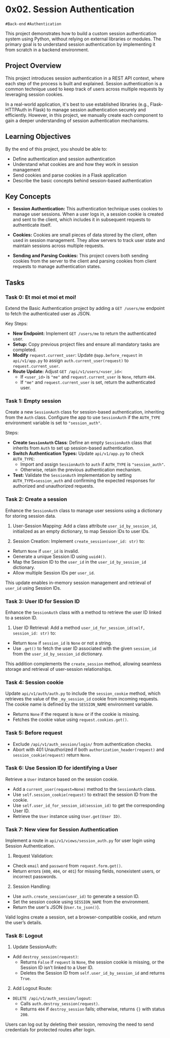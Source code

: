 # 0x02. Session Authentication
`#Back-end` `#Authentication`

This project demonstrates how to build a custom session authentication system using Python, without relying on external libraries or modules. The primary goal is to understand session authentication by implementing it from scratch in a backend environment.

## Project Overview

This project introduces session authentication in a REST API context, where each step of the process is built and explained. Session authentication is a common technique used to keep track of users across multiple requests by leveraging session cookies.

In a real-world application, it's best to use established libraries (e.g., Flask-HTTPAuth in Flask) to manage session authentication securely and efficiently. However, in this project, we manually create each component to gain a deeper understanding of session authentication mechanisms.

## Learning Objectives

By the end of this project, you should be able to:

- Define authentication and session authentication
- Understand what cookies are and how they work in session management
- Send cookies and parse cookies in a Flask application
- Describe the basic concepts behind session-based authentication

## Key Concepts

- **Session Authentication:** This authentication technique uses cookies to manage user sessions. When a user logs in, a session cookie is created and sent to the client, which includes it in subsequent requests to authenticate itself.

- **Cookies:** Cookies are small pieces of data stored by the client, often used in session management. They allow servers to track user state and maintain sessions across multiple requests.

- **Sending and Parsing Cookies:** This project covers both sending cookies from the server to the client and parsing cookies from client requests to manage authentication states.

## Tasks

### Task 0: Et moi et moi et moi!

Extend the Basic Authentication project by adding a `GET /users/me` endpoint to fetch the authenticated user as JSON.

Key Steps:

- **New Endpoint:** Implement `GET /users/me` to return the authenticated user.
- **Setup:** Copy previous project files and ensure all mandatory tasks are completed.
- **Modify** `request.current_user`: Update `@app.before_request` in `api/v1/app.py` to assign `auth.current_user(request)` to `request.current_user`.
- **Route Update:** Adjust `GET /api/v1/users/<user_id>`:
    - If `<user_id>` is `"me"` and `request.current_user` is `None`, return `404`.
    - If `"me"` and `request.current_user` is set, return the authenticated user.

### Task 1: Empty session

Create a new `SessionAuth` class for session-based authentication, inheriting from the `Auth` class. Configure the app to use `SessionAuth` if the `AUTH_TYPE` environment variable is set to `"session_auth"`.

Steps:

- **Create `SessionAuth` Class**: Define an empty `SessionAuth` class that inherits from `Auth` to set up session-based authentication.
- **Switch Authentication Types:** Update `api/v1/app.py` to check `AUTH_TYPE`:
    - Import and assign `SessionAuth` to `auth` if `AUTH_TYPE` is `"session_auth"`.
    - Otherwise, retain the previous authentication mechanism.
- **Test:** Validate the `SessionAuth` implementation by setting `AUTH_TYPE=session_auth` and confirming the expected responses for authorized and unauthorized requests.

### Task 2: Create a session

Enhance the `SessionAuth` class to manage user sessions using a dictionary for storing session data.

1. User-Session Mapping:
Add a class attribute `user_id_by_session_id`, initialized as an empty dictionary, to map Session IDs to user IDs.

2. Session Creation:
Implement `create_session(user_id: str)` to:
- Return `None` if `user_id` is invalid.
- Generate a unique Session ID using `uuid4()`.
- Map the Session ID to the `user_id` in the `user_id_by_session_id` dictionary.
- Allow multiple Session IDs per `user_id`.

This update enables in-memory session management and retrieval of `user_id` using Session IDs.


### Task 3: User ID for Session ID

Enhance the `SessionAuth` class with a method to retrieve the user ID linked to a session ID.

1. User ID Retrieval:
Add a method `user_id_for_session_id(self, session_id: str)` to:
- Return `None` if `session_id` is `None` or not a string.
- Use `.get()` to fetch the user ID associated with the given `session_id` from the `user_id_by_session_id` dictionary.

This addition complements the `create_session` method, allowing seamless storage and retrieval of user-session relationships.

### Task 4: Session cookie

Update `api/v1/auth/auth.py` to include the `session_cookie` method, which retrieves the value of the `_my_session_id` cookie from incoming requests. The cookie name is defined by the `SESSION_NAME` environment variable.

- Returns `None` if the request is `None` or if the cookie is missing.
- Fetches the cookie value using `request.cookies.get()`.

### Task 5: Before request

- Exclude `/api/v1/auth_session/login/` from authentication checks.
- Abort with 401 Unauthorized if both `authorization_header(request)` and `session_cookie(request)` return `None`.

### Task 6: Use Session ID for identifying a User

Retrieve a `User` instance based on the session cookie.
- Add a `current_user(request=None)` method to the `SessionAuth` class.
- Use `self.session_cookie(request)` to extract the session ID from the cookie.
- Use `self.user_id_for_session_id(session_id)` to get the corresponding User ID.
- Retrieve the `User` instance using `User.get(User ID)`.

### Task 7: New view for Session Authentication

Implement a route in `api/v1/views/session_auth.py` for user login using Session Authentication.

1. Request Validation:
- Check `email` and `password` from `request.form.get()`.
- Return errors (`400`, `404`, or `401`) for missing fields, nonexistent users, or incorrect passwords.

2. Session Handling:
- Use `auth.create_session(user_id)` to generate a session ID.
- Set the session cookie using `SESSION_NAME` from the environment.
- Return the user's JSON (`User.to_json()`).

Valid logins create a session, set a browser-compatible cookie, and return the user’s details.

### Task 8: Logout

1. Update SessionAuth:
- Add `destroy_session(request)`:
    - Returns `False` if `request` is `None`, the session cookie is missing, or the Session ID isn’t linked to a User ID.
    - Deletes the Session ID from `self.user_id_by_session_id` and returns `True`.

2. Add Logout Route:
- `DELETE /api/v1/auth_session/logout`:
    - Calls `auth.destroy_session(request)`.
    - Returns `404` if `destroy_session` fails; otherwise, returns `{}` with status `200`.

Users can log out by deleting their session, removing the need to send credentials for protected routes after login.
